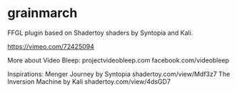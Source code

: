 grainmarch
==========

FFGL plugin based on Shadertoy shaders by Syntopia and Kali.

https://vimeo.com/72425094

More about Video Bleep:
projectvideobleep.com
facebook.com/videobleep

Inspirations:
Menger Journey by Syntopia 
shadertoy.com/view/Mdf3z7
The Inversion Machine by Kali
shadertoy.com/view/4dsGD7
